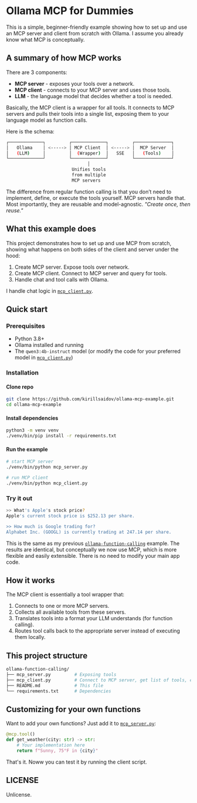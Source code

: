 # Ollama MCP for Dummies
This is a simple, beginner-friendly example showing how to set up and use an MCP server and client from scratch with Ollama. I assume you already know what MCP is conceptually.

## A summary of how MCP works
There are 3 components:
* **MCP server** - exposes your tools over a network.
* **MCP client** - connects to your MCP server and uses those tools.
* **LLM** - the language model that decides whether a tool is needed.

Basically, the MCP client is a wrapper for all tools. It connects to MCP servers and pulls their tools into a single list, exposing them to your language model as function calls.

Here is the schema:
```sh
┌─────────────┐         ┌─────────────┐         ┌──────────────┐
│   Ollama    │ <-----> │ MCP Client  │ <-----> │  MCP Server  │
│   (LLM)     │         │  (Wrapper)  │   SSE   │   (Tools)    │
└─────────────┘         └─────────────┘         └──────────────┘
                               │
                         Unifies tools
                         from multiple
                         MCP servers
```
The difference from regular function calling is that you don’t need to implement, define, or execute the tools yourself. MCP servers handle that. Most importantly, they are reusable and model-agnostic. _"Create once, then reuse."_

## What this example does
This project demonstrates how to set up and use MCP from scratch, showing what happens on both sides of the client and server under the hood:
1. Create MCP server. Expose tools over network. 
2. Create MCP client. Connect to MCP server and query for tools.
3. Handle chat and tool calls with Ollama.

I handle chat logic in [`mcp_client.py`](./mcp_client.py).

## Quick start

### Prerequisites
- Python 3.8+
- Ollama installed and running
- The `qwen3:4b-instruct` model (or modify the code for your preferred model in [`mcp_client.py`](./mcp_client.py))

### Installation
#### Clone repo
```sh
git clone https://github.com/kirillsaidov/ollama-mcp-example.git
cd ollama-mcp-example
```
#### Install dependencies
```sh
python3 -m venv venv
./venv/bin/pip install -r requirements.txt
```

#### Run the example
```sh
# start MCP server
./venv/bin/python mcp_server.py

# run MCP client
./venv/bin/python mcp_client.py
```

### Try it out
```sh
>> What's Apple's stock price?
Apple's current stock price is $252.13 per share.

>> How much is Google trading for?
Alphabet Inc. (GOOGL) is currently trading at 247.14 per share.
```

This is the same as my previous [`ollama-function-calling`](https://github.com/kirillsaidov/ollama-function-calling.git) example. The results are identical, but conceptually we now use MCP, which is more flexible and easily extensible. There is no need to modify your main app code. 

## How it works
The MCP client is essentially a tool wrapper that:
1. Connects to one or more MCP servers.
2. Collects all available tools from these servers.
3. Translates tools into a format your LLM understands (for function calling).
4. Routes tool calls back to the appropriate server instead of executing them locally.

## This project structure

```sh
ollama-function-calling/
├── mcp_server.py         # Exposing tools
├── mcp_client.py         # Connect to MCP server, get list of tools, expose them to LLM
├── README.md             # This file
└── requirements.txt      # Dependencies
```

## Customizing for your own functions

Want to add your own functions? Just add it to [`mcp_server.py`](./mcp_server.py):

```py
@mcp.tool()
def get_weather(city: str) -> str:
    # Your implementation here
    return f"Sunny, 75°F in {city}"
```

That's it. Noww you can test it by running the client script. 

## LICENSE
Unlicense.
